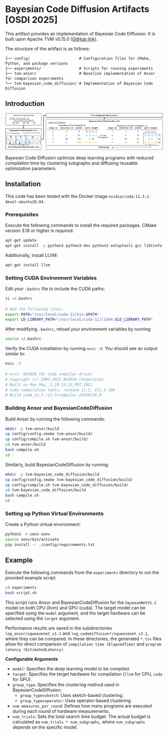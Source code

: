 # Bayesian Code Diffusion Artifacts [OSDI 2025]


This artifact provides an implementation of Bayesian Code Diffusion.
It is built upon Apache TVM v0.15.0 ([GitHub link](https://github.com/apache/tvm)).

The structure of the artifact is as follows:
```
├── config/                      # Configuration files for CMake, Python, and package versions
├── experiments/                 # Scripts for running experiments
├── tvm-ansor/                   # Baseline implementation of Ansor for comparison experiments
└── tvm-bayesian_code_diffusion/ # Implementation of Bayesian Code Diffusion
```


## Introduction

![Overview of the BayesianCodeDiffusion](./src/overview.jpg)

Bayesian Code Diffusion optimize deep learning programs with reduced compilation time by clustering subgraphs and diffusing reusable optimization parameters.





## Installation

This code has been tested with the Docker image `nvidia/cuda:11.3.1-devel-ubuntu20.04`.

### Prerequisites

Execute the following commands to install the required packages. CMake version 3.18 or higher is required.

```bash
apt-get update
apt-get install -y python3 python3-dev python3-setuptools gcc libtinfo-dev zlib1g-dev build-essential libedit-dev libxml2-dev cmake ninja-build
```

Additionally, install LLVM:
```bash
apt-get install llvm
```

### Setting CUDA Environment Variables

Edit your `.bashrc` file to include the CUDA paths:
```bash
vi ~/.bashrc

# Add the following lines:
export PATH="/usr/local/cuda-11/bin:$PATH"
export LD_LIBRARY_PATH="/usr/local/cuda-11/lib64:$LD_LIBRARY_PATH"
```

After modifying `.bashrc`, reload your environment variables by running:
```bash
source ~/.bashrc
```

Verify the CUDA installation by running `nvcc -V`. You should see an output similar to:

```bash
nvcc -V

# nvcc: NVIDIA (R) Cuda compiler driver
# Copyright (c) 2005-2021 NVIDIA Corporation
# Built on Mon_May__3_19:15:13_PDT_2021
# Cuda compilation tools, release 11.3, V11.3.109
# Build cuda_11.3.r11.3/compiler.29920130_0
```

### Building Ansor and BayesianCodeDiffusion

Build Ansor by running the following commands:

```bash
mkdir -p tvm-ansor/build
cp config/config.cmake tvm-ansor/build/
cp config/compile.sh tvm-ansor/build/
cd tvm-ansor/build
bash compile.sh
cd -
```

Similarly, build BayesianCodeDiffusion by running:

```bash
mkdir -p tvm-bayesian_code_diffusion/build
cp config/config.cmake tvm-bayesian_code_diffusion/build/
cp config/compile.sh tvm-bayesian_code_diffusion/build/
cd tvm-bayesian_code_diffusion/build
bash compile.sh
cd -
```

### Setting up Python Virtual Environments

Create a Python virtual environment:

```bash
python3 -m venv venv
source venv/bin/activate
pip install -r ./config/requirements.txt
```

## Example

Execute the following commands from the `experiments` directory to run the provided example script:

```bash
cd experiments
bash script.sh
```

This script runs Ansor and BayesianCodeDiffusion for the `SqueezeNetV1.1` model on both CPU (llvm) and GPU (cuda). The target model can be specified using the `model` argument, and the target hardware can be selected using the `target` argument.

Performance results are saved in the subdirectories `log_ansor/squeezenet_v1.1` and `log_codediffusion*/squeezenet_v1.1`, where they can be compared. In these directories, the generated `*.tsv` files allow for direct comparison of `compilation time (ElapsedTime)` and `program latency (EstimatedLatency)`.

**Configurable Arguments**
- `model`: Specifies the deep learning model to be compiled.
- `target`: Specifies the target hardware for compilation (`llvm` for CPU, `cuda` for GPU).
- `group_type`: Specifies the clustering method used in BayesianCodeDiffusion.
    - `group_type=sketch`: Uses sketch-based clustering.
    - `group_type=operator`: Uses operator-based clustering.
- `num_measures_per_round`: Defines how many programs are executed during each round of hardware measurements.
- `num_trials`: Sets the total search time budget. The actual budget is calculated as `num_trials * num_subgraphs`, where `num_subgraphs` depends on the specific model.
